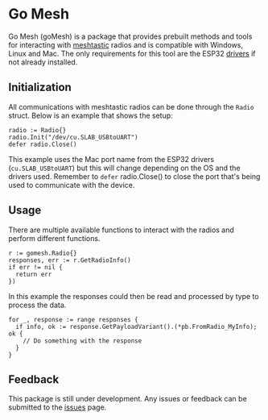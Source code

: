 # Go Mesh
Go Mesh (goMesh) is a package that provides prebuilt methods and tools for interacting with [meshtastic](https://meshtastic.org/) radios and is compatible with Windows, Linux and Mac. The only requirements for this tool are the ESP32 [drivers](https://www.silabs.com/developers/usb-to-uart-bridge-vcp-drivers) if not already installed. 


## Initialization
All communications with meshtastic radios can be done through the `Radio` struct. Below is an example that shows the setup:
```
radio := Radio{}
radio.Init("/dev/cu.SLAB_USBtoUART") 
defer radio.Close()
```

This example uses the Mac port name from the ESP32 drivers 
(`cu.SLAB_USBtoUART`) but this will change depending on the OS and the drivers used. Remember to `defer` radio.Close() to close the port that's being used to communicate with the device.

## Usage
There are multiple available functions to interact with the radios and perform different functions.

```
r := gomesh.Radio{}
responses, err := r.GetRadioInfo()
if err != nil {
  return err
})
```

In this example the responses could then be read and processed by type to process the data. 

```
for _, response := range responses {
  if info, ok := response.GetPayloadVariant().(*pb.FromRadio_MyInfo); ok {
    // Do something with the response
  }
}
```

## Feedback
This package is still under development. Any issues or feedback can be submitted to the [issues](https://github.com/lmatte7/meshGo/issues) page.